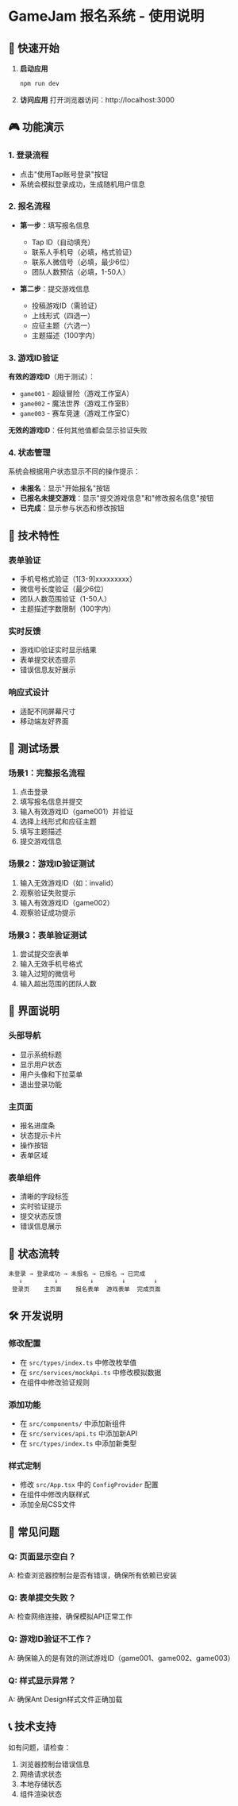 # GameJam 报名系统 - 使用说明

## 🚀 快速开始

1. **启动应用**
   ```bash
   npm run dev
   ```

2. **访问应用**
   打开浏览器访问：http://localhost:3000

## 🎮 功能演示

### 1. 登录流程
- 点击"使用Tap账号登录"按钮
- 系统会模拟登录成功，生成随机用户信息

### 2. 报名流程
- **第一步**：填写报名信息
  - Tap ID（自动填充）
  - 联系人手机号（必填，格式验证）
  - 联系人微信号（必填，最少6位）
  - 团队人数预估（必填，1-50人）

- **第二步**：提交游戏信息
  - 投稿游戏ID（需验证）
  - 上线形式（四选一）
  - 应征主题（六选一）
  - 主题描述（100字内）

### 3. 游戏ID验证
**有效的游戏ID**（用于测试）：
- `game001` - 超级冒险（游戏工作室A）
- `game002` - 魔法世界（游戏工作室B）
- `game003` - 赛车竞速（游戏工作室C）

**无效的游戏ID**：任何其他值都会显示验证失败

### 4. 状态管理
系统会根据用户状态显示不同的操作提示：

- **未报名**：显示"开始报名"按钮
- **已报名未提交游戏**：显示"提交游戏信息"和"修改报名信息"按钮
- **已完成**：显示参与状态和修改按钮

## 🔧 技术特性

### 表单验证
- 手机号格式验证（1[3-9]xxxxxxxxx）
- 微信号长度验证（最少6位）
- 团队人数范围验证（1-50人）
- 主题描述字数限制（100字内）

### 实时反馈
- 游戏ID验证实时显示结果
- 表单提交状态提示
- 错误信息友好展示

### 响应式设计
- 适配不同屏幕尺寸
- 移动端友好界面

## 🎯 测试场景

### 场景1：完整报名流程
1. 点击登录
2. 填写报名信息并提交
3. 输入有效游戏ID（game001）并验证
4. 选择上线形式和应征主题
5. 填写主题描述
6. 提交游戏信息

### 场景2：游戏ID验证测试
1. 输入无效游戏ID（如：invalid）
2. 观察验证失败提示
3. 输入有效游戏ID（game002）
4. 观察验证成功提示

### 场景3：表单验证测试
1. 尝试提交空表单
2. 输入无效手机号格式
3. 输入过短的微信号
4. 输入超出范围的团队人数

## 📱 界面说明

### 头部导航
- 显示系统标题
- 显示用户状态
- 用户头像和下拉菜单
- 退出登录功能

### 主页面
- 报名进度条
- 状态提示卡片
- 操作按钮
- 表单区域

### 表单组件
- 清晰的字段标签
- 实时验证提示
- 提交状态反馈
- 错误信息展示

## 🔄 状态流转

```
未登录 → 登录成功 → 未报名 → 已报名 → 已完成
   ↓         ↓         ↓        ↓        ↓
 登录页    主页面    报名表单  游戏表单  完成页面
```

## 🛠️ 开发说明

### 修改配置
- 在 `src/types/index.ts` 中修改枚举值
- 在 `src/services/mockApi.ts` 中修改模拟数据
- 在组件中修改验证规则

### 添加功能
- 在 `src/components/` 中添加新组件
- 在 `src/services/api.ts` 中添加新API
- 在 `src/types/index.ts` 中添加新类型

### 样式定制
- 修改 `src/App.tsx` 中的 `ConfigProvider` 配置
- 在组件中修改内联样式
- 添加全局CSS文件

## 🐛 常见问题

### Q: 页面显示空白？
A: 检查浏览器控制台是否有错误，确保所有依赖已安装

### Q: 表单提交失败？
A: 检查网络连接，确保模拟API正常工作

### Q: 游戏ID验证不工作？
A: 确保输入的是有效的测试游戏ID（game001、game002、game003）

### Q: 样式显示异常？
A: 确保Ant Design样式文件正确加载

## 📞 技术支持

如有问题，请检查：
1. 浏览器控制台错误信息
2. 网络请求状态
3. 本地存储状态
4. 组件渲染状态 